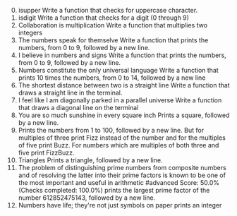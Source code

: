 0. isupper
Write a function that checks for uppercase character.
1. isdigit
Write a function that checks for a digit (0 through 9)
2. Collaboration is multiplication
Write a function that multiplies two integers
3. The numbers speak for themselve
Write a function that prints the numbers, from 0 to 9, followed by a new line.
4. I believe in numbers and signs
Write a function that prints the numbers, from 0 to 9, followed by a new line.
5. Numbers constitute the only universal language
Write a function that prints 10 times the numbers, from 0 to 14, followed by a new line
6. The shortest distance between two is a straight line
Write a function that draws a straight line in the terminal.
7. I feel like I am diagonally parked in a parallel universe
Write a function that draws  a diagonal line on the terminal
8. You are so much sunshine in every square inch
Prints a square, followed by a new line.
9. Prints the numbers from 1 to 100, followed by a new line. But for multiples of three print Fizz instead of the number and for the multiples of five print Buzz. For numbers which are multiples of both three and five print FizzBuzz.
10. Triangles
Prints a triangle, followed by a new line.
11. The problem of distinguishing prime numbers from composite numbers and of resolving the latter into their prime factors is known to be one of the most important and useful in arithmetic
#advanced
Score: 50.0% (Checks completed: 100.0%)
prints the largest prime factor of the number 612852475143, followed by a new line.
12. Numbers have life; they're not just symbols on paper
prints an integer
